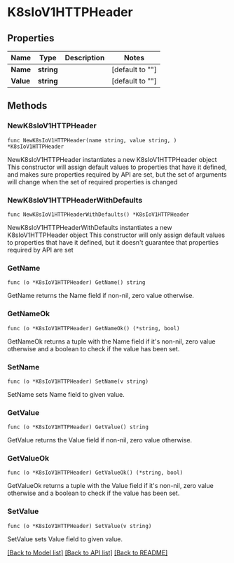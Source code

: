 # K8sIoV1HTTPHeader

## Properties

Name | Type | Description | Notes
------------ | ------------- | ------------- | -------------
**Name** | **string** |  | [default to ""]
**Value** | **string** |  | [default to ""]

## Methods

### NewK8sIoV1HTTPHeader

`func NewK8sIoV1HTTPHeader(name string, value string, ) *K8sIoV1HTTPHeader`

NewK8sIoV1HTTPHeader instantiates a new K8sIoV1HTTPHeader object
This constructor will assign default values to properties that have it defined,
and makes sure properties required by API are set, but the set of arguments
will change when the set of required properties is changed

### NewK8sIoV1HTTPHeaderWithDefaults

`func NewK8sIoV1HTTPHeaderWithDefaults() *K8sIoV1HTTPHeader`

NewK8sIoV1HTTPHeaderWithDefaults instantiates a new K8sIoV1HTTPHeader object
This constructor will only assign default values to properties that have it defined,
but it doesn't guarantee that properties required by API are set

### GetName

`func (o *K8sIoV1HTTPHeader) GetName() string`

GetName returns the Name field if non-nil, zero value otherwise.

### GetNameOk

`func (o *K8sIoV1HTTPHeader) GetNameOk() (*string, bool)`

GetNameOk returns a tuple with the Name field if it's non-nil, zero value otherwise
and a boolean to check if the value has been set.

### SetName

`func (o *K8sIoV1HTTPHeader) SetName(v string)`

SetName sets Name field to given value.


### GetValue

`func (o *K8sIoV1HTTPHeader) GetValue() string`

GetValue returns the Value field if non-nil, zero value otherwise.

### GetValueOk

`func (o *K8sIoV1HTTPHeader) GetValueOk() (*string, bool)`

GetValueOk returns a tuple with the Value field if it's non-nil, zero value otherwise
and a boolean to check if the value has been set.

### SetValue

`func (o *K8sIoV1HTTPHeader) SetValue(v string)`

SetValue sets Value field to given value.



[[Back to Model list]](../README.md#documentation-for-models) [[Back to API list]](../README.md#documentation-for-api-endpoints) [[Back to README]](../README.md)


